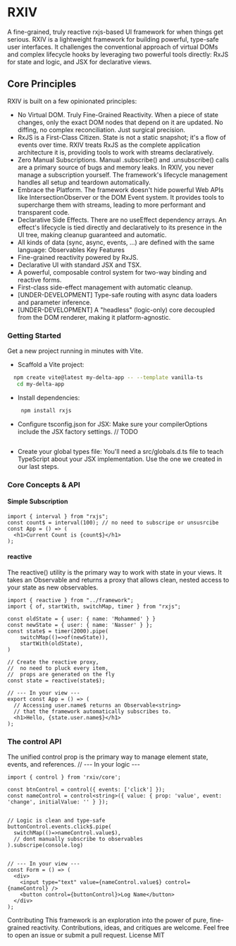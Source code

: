 # RXIV
A fine-grained, truly reactive rxjs-based UI framework for when things get serious.
RXIV is a lightweight framework for building powerful, type-safe user interfaces. It challenges the conventional approach of virtual DOMs and complex lifecycle hooks by leveraging two powerful tools directly: RxJS for state and logic, and JSX for declarative views.
## Core Principles
RXIV is built on a few opinionated principles:
 * No Virtual DOM. Truly Fine-Grained Reactivity. When a piece of state changes, only the exact DOM nodes that depend on it are updated. No diffing, no complex reconciliation. Just surgical precision.
 * RxJS is a First-Class Citizen. State is not a static snapshot; it's a flow of events over time. RXIV treats RxJS as the complete application architecture it is, providing tools to work with streams declaratively.
 * Zero Manual Subscriptions. Manual .subscribe() and .unsubscribe() calls are a primary source of bugs and memory leaks. In RXIV, you never manage a subscription yourself. The framework's lifecycle management handles all setup and teardown automatically.
 * Embrace the Platform. The framework doesn't hide powerful Web APIs like IntersectionObserver or the DOM Event system. It provides tools to supercharge them with streams, leading to more performant and transparent code.
 * Declarative Side Effects. There are no useEffect dependency arrays. An effect's lifecycle is tied directly and declaratively to its presence in the UI tree, making cleanup guaranteed and automatic.
 * All kinds of data (sync, async, events, ...) are defined with the same language: Observables
Key Features
 * Fine-grained reactivity powered by RxJS.
 * Declarative UI with standard JSX and TSX.
 * A powerful, composable control system for two-way binding and reactive forms.
 * First-class side-effect management with automatic cleanup.
 * [UNDER-DEVELOPMENT] Type-safe routing with async data loaders and parameter inference.
 * [UNDER-DEVELOPMENT] A "headless" (logic-only) core decoupled from the DOM renderer, making it platform-agnostic.

### Getting Started
Get a new project running in minutes with Vite.
 * Scaffold a Vite project:
 ```bash
   npm create vite@latest my-delta-app -- --template vanilla-ts
    cd my-delta-app
```

 * Install dependencies:
   ```bash
    npm install rxjs
   ```

 * Configure tsconfig.json for JSX:
   Make sure your compilerOptions include the JSX factory settings.
   // TODO
   ```

* Create your global types file:
   You'll need a src/globals.d.ts file to teach TypeScript about your JSX implementation. Use the one we created in our last steps.
### Core Concepts & API
#### Simple Subscription
```tsx
import { interval } from "rxjs";
const count$ = interval(100); // no need to subscripe or unsusrcibe
const App = () => (
  <h1>Current Count is {count$}</h1>
);
```
#### reactive
The reactive() utility is the primary way to work with state in your views. It takes an Observable<Object> and returns a proxy that allows clean, nested access to your state as new observables.
```tsx
import { reactive } from "../framework";
import { of, startWith, switchMap, timer } from "rxjs"; 

const oldState = { user: { name: 'Mohammed' } }
const newState = { user: { name: 'Nasser' } };
const state$ = timer(2000).pipe(
    switchMap(()=>of(newState)),
    startWith(oldState),
)

// Create the reactive proxy,
//  no need to pluck every item,
//  props are generated on the fly
const state = reactive(state$); 

// --- In your view ---
export const App = () => (
  // Accessing user.name$ returns an Observable<string>
  // that the framework automatically subscribes to.
  <h1>Hello, {state.user.name$}</h1>
);
```

### The control API 
The unified control prop is the primary way to manage element state, events, and references.
// --- In your logic ---
```tsx
import { control } from 'rxiv/core';

const btnControl = control({ events: ['click'] });
const nameControl = control<string>({ value: { prop: 'value', event: 'change', initialValue: '' } });


// Logic is clean and type-safe
buttonControl.events.click$.pipe(
  switchMap(()=>nameControl.value$),
  // dont manually subscribe to observables
).subscripe(console.log)


// --- In your view ---
const Form = () => (
  <div>
    <input type="text" value={nameControl.value$} control={nameControl} />
    <button control={buttonControl}>Log Name</button>
  </div>
);
```

Contributing
This framework is an exploration into the power of pure, fine-grained reactivity. Contributions, ideas, and critiques are welcome. Feel free to open an issue or submit a pull request.
License
MIT